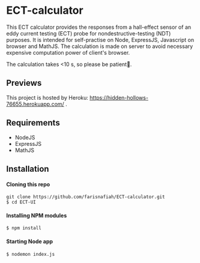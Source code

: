 # ECT-calculator
This ECT calculator provides the responses from a hall-effect sensor of an eddy current testing (ECT) probe for nondestructive-testing (NDT) purposes. It is intended for self-practise on Node, ExpressJS, Javascript on browser and MathJS. The calculation is made on server to avoid necessary expensive computation power of client's browser.

The calculation takes <10 s, so please be patient🙏.

## Previews
This project is hosted by Heroku: https://hidden-hollows-76655.herokuapp.com/ .

## Requirements
* NodeJS
* ExpressJS
* MathJS

## Installation
#### Cloning this repo
```
git clone https://github.com/farisnafiah/ECT-calculator.git
$ cd ECT-UI
```

#### Installing NPM modules
```
$ npm install
```

#### Starting Node app
``` 
$ nodemon index.js
```
